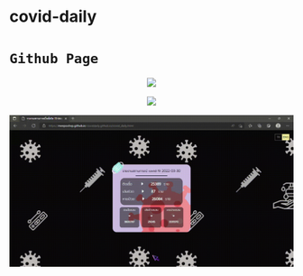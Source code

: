 ﻿# covid-daily
# `Github Page`
<p align="center"><img src="https://github-readme-stats.vercel.app/api/pin/?username=MeepoohVP&repo=coviddaily.github.io&theme=radical"></p>
<p align="center"><img src="https://github-readme-stats.vercel.app/api?username=MeepoohVP&show_icons=true&theme=cobalt"></p>
<p align="center"><a href="https://meepoohvp.github.io/coviddaily.github.io/covid_daily.html"><img src="page.gif" alt="drawing" width="650" align="center"/></a></p>
